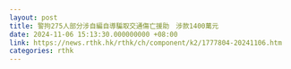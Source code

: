 ```yaml
---
layout: post
title: 警拘275人部分涉自編自導騙取交通傷亡援助　涉款1400萬元
date: 2024-11-06 15:13:30.000000000 +08:00
link: https://news.rthk.hk/rthk/ch/component/k2/1777804-20241106.htm
categories: rthk
---
```



